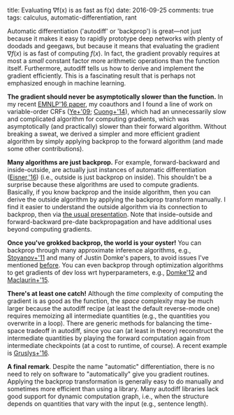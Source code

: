 title: Evaluating ∇f(x) is as fast as f(x)
date: 2016-09-25
comments: true
tags: calculus, automatic-differentiation, rant

Automatic differentiation ('autodiff' or 'backprop') is great&mdash;not just
because it makes it easy to rapidly prototype deep networks with plenty of
doodads and geegaws, but because it means that evaluating the gradient $\nabla
f(x)$ is as fast of computing $f(x)$. In fact, the gradient provably requires at
most a *small* constant factor more arithmetic operations than the function
itself.  Furthermore, autodiff tells us how to derive and implement the gradient
efficiently. This is a fascinating result that is perhaps not emphasized enough
in machine learning.

**The gradient should never be asymptotically slower than the function.** In my
recent [EMNLP'16 paper](/doc/2016-emnlp-vocrf.pdf), my coauthors and I found a
line of work on variable-order CRFs
([Ye+'09](https://papers.nips.cc/paper/3815-conditional-random-fields-with-high-order-features-for-sequence-labeling.pdf);
[Cuong+'14](http://www.jmlr.org/papers/volume15/cuong14a/cuong14a.pdf)), which
had an unnecessarily slow and complicated algorithm for computing gradients,
which was asymptotically (and practically) slower than their forward
algorithm. Without breaking a sweat, we derived a simpler and more efficient
gradient algorithm by simply applying backprop to the forward algorithm (and
made some other contributions).

**Many algorithms are just backprop.** For example, forward-backward and
inside-outside, are actually just instances of automatic differentiation
([Eisner,'16](https://www.cs.jhu.edu/~jason/papers/eisner.spnlp16.pdf)) (i.e.,
outside is just backprop on inside). This shouldn't be a surprise because these
algorithms are used to compute gradients. Basically, if you know backprop and
the inside algorithm, then you can derive the outside algorithm by applying the
backprop transform manually. I find it easier to understand the outside
algorithm via its connection to backprop, then via
[the usual presentation](https://www.cs.jhu.edu/~jason/465/iobasics.pdf). Note
that inside-outside and forward-backward pre-date backpropagation and have
additional uses beyond computing gradients.


**Once you've grokked backprop, the world is your oyster!** You can backprop
through many approximate inference algorithms, e.g.,
[Stoyanov+'11](http://www.jmlr.org/proceedings/papers/v15/stoyanov11a/stoyanov11a.pdf)
and many of Justin Domke's papers, to avoid issues I've mentioned
[before](http://timvieira.github.io/blog/post/2015/02/05/conditional-random-fields-as-deep-learning-models/). You
can even backprop through optimization algorithms to get gradients of dev loss wrt
hyperparameters, e.g.,
[Domke'12](http://www.jmlr.org/proceedings/papers/v22/domke12/domke12.pdf) and
[Maclaurin+'15](https://arxiv.org/abs/1502.03492).

**There's at least one catch!** Although the *time* complexity of computing the
gradient is as good as the function, the *space* complexity may be much larger
because the autodiff recipe (at least the default reverse-mode one) requires memoizing
all intermediate quantities (e.g., the quantities you overwrite in a
loop). There are generic methods for balancing the time-space tradeoff in
autodiff, since you can (at least in theory) reconstruct the intermediate
quantities by playing the forward computation again from intermediate
checkpoints (at a cost to runtime, of course). A recent example is
[Gruslys+'16](https://arxiv.org/abs/1606.03401).

**A final remark**. Despite the name "automatic" differentiation, there is no
need to rely on software to "automatically" give you gradient routines. Applying
the backprop transformation is generally easy to do manually and sometimes more
efficient than using a library. Many autodiff libraries lack good support for
dynamic computation graph, i.e., when the structure depends on quantities that
vary with the input (e.g., sentence length).
